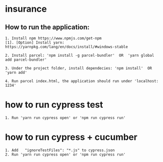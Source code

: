 # insurance
 
## How to run the application:
    1. Install npm https://www.npmjs.com/get-npm
    [1]. [Option] Install yarn: https://yarnpkg.com/lang/en/docs/install/#windows-stable

    2. Install parcel: 'npm install -g parcel-bundler'  OR  'yarn global add parcel-bundler'

    3. Under the project folder, install dependecies: 'npm install'  OR 'yarn add'

    4. Run parcel index.html, the application should run under 'localhost: 1234'

# how to run cypress test
    1. Run 'yarn run cypress open' or 'npm run cypress run'

# how to run cypress + cucumber
    1. Add   "ignoreTestFiles": "*.js" to cypress.json
    2. Run 'yarn run cypress open' or 'npm run cypress run'        


